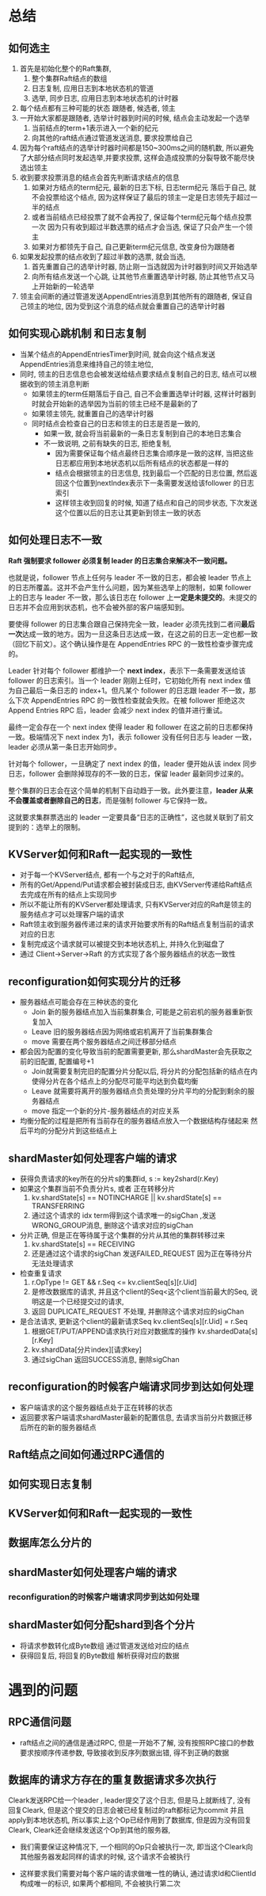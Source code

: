 # 总结

## 如何选主

1. 首先是初始化整个的Raft集群, 
   1. 整个集群Raft结点的数组
   2. 日志复制, 应用日志到本地状态机的管道
   3. 选举, 同步日志, 应用日志到本地状态机的计时器
2. 每个结点都有三种可能的状态 跟随者, 候选者, 领主
3. 一开始大家都是跟随者, 选举计时器到时间的时候, 结点会主动发起一个选举
   1. 当前结点的term+1表示进入一个新的纪元
   2. 向其他的raft结点通过管道发送消息, 要求投票给自己
4. 因为每个raft结点的选举计时器时间都是150~300ms之间的随机数, 所以避免了大部分结点同时发起选举,并要求投票, 这样会造成投票的分裂导致不能尽快选出领主
5. 收到要求投票消息的结点会首先判断请求结点的信息
   1. 如果对方结点的term纪元, 最新的日志下标, 日志term纪元 落后于自己, 就不会投票给这个结点, 因为这样保证了最后的领主一定是日志领先于超过一半的结点
   2. 或者当前结点已经投票了就不会再投了, 保证每个term纪元每个结点投票一次 因为只有收到超过半数选票的结点才会当选, 保证了只会产生一个领主
   3. 如果对方都领先于自己, 自己更新term纪元信息, 改变身份为跟随者
6. 如果发起投票的结点收到了超过半数的选票, 就会当选, 
   1. 首先重置自己的选举计时器, 防止刚一当选就因为计时器到时间又开始选举
   2. 向所有结点发送一个心跳, 让其他节点重置选举计时器, 防止其他节点又马上开始新的一轮选举
7. 领主会间断的通过管道发送AppendEntries消息到其他所有的跟随者, 保证自己领主的地位, 因为受到这个消息的结点就会重置自己的选举计时器



## 如何实现心跳机制 和日志复制

- 当某个结点的AppendEntriesTimer到时间, 就会向这个结点发送AppendEntries消息来维持自己的领主地位, 
- 同时, 领主的日志信息也会被发送给结点要求结点复制自己的日志, 结点可以根据收到的领主消息判断
  - 如果领主的term任期落后于自己, 自己不会重置选举计时器, 这样计时器到时就会开始新的选举因为当前的领主已经不是最新的了
  - 如果领主领先, 就重置自己的选举计时器
  - 同时结点会检查自己的日志和领主的日志是否是一致的, 
    - 如果一致, 就会将当前最新的一条日志复制到自己的本地日志集合
    - 不一致说明, 之前有缺失的日志, 拒绝复制, 
      - 因为需要保证每个结点最终日志集合顺序是一致的这样, 当把这些日志都应用到本地状态机以后所有结点的状态都是一样的
      - 结点会根据领主的日志信息, 找到最后一个匹配的日志位置, 然后返回这个位置到nextIndex表示下一条需要发送给该follower 的日志索引
      - 这样领主收到回复的时候, 知道了结点和自己的同步状态, 下次发送这个位置以后的日志让其更新到领主一致的状态



## 如何处理日志不一致

**Raft 强制要求 follower 必须复制 leader 的日志集合来解决不一致问题。**

也就是说，follower 节点上任何与 leader 不一致的日志，都会被 leader 节点上的日志所覆盖。这并不会产生什么问题，因为某些选举上的限制，如果 follower 上的日志与 leader 不一致，那么该日志在 follower 上**一定是未提交的**。未提交的日志并不会应用到状态机，也不会被外部的客户端感知到。

要使得 follower 的日志集合跟自己保持完全一致，leader 必须先找到二者间**最后一次**达成一致的地方。因为一旦这条日志达成一致，在这之前的日志一定也都一致（回忆下前文）。这个确认操作是在 AppendEntries RPC 的一致性检查步骤完成的。

Leader 针对每个 follower 都维护一个 **next index**，表示下一条需要发送给该follower 的日志索引。当一个 leader 刚刚上任时，它初始化所有 next index 值为自己最后一条日志的 index+1。但凡某个 follower 的日志跟 leader 不一致，那么下次 AppendEntries RPC 的一致性检查就会失败。在被 follower 拒绝这次 Append Entries RPC 后，leader 会减少 next index 的值并进行重试。

最终一定会存在一个 next index 使得 leader 和 follower 在这之前的日志都保持一致。极端情况下 next index 为1，表示 follower 没有任何日志与 leader 一致，leader 必须从第一条日志开始同步。

针对每个 follower，一旦确定了 next index 的值，leader 便开始从该 index 同步日志，follower 会删除掉现存的不一致的日志，保留 leader 最新同步过来的。

整个集群的日志会在这个简单的机制下自动趋于一致。此外要注意，**leader 从来不会覆盖或者删除自己的日志**，而是强制 follower 与它保持一致。

这就要求集群票选出的 leader 一定要具备“日志的正确性”，这也就关联到了前文提到的：选举上的限制。





## KVServer如何和Raft一起实现的一致性

- 对于每一个KVServer结点, 都有一个与之对于的Raft结点, 
- 所有的Get/Append/Put请求都会被封装成日志, 由KVServer传递给Raft结点去完成在所有的结点上实现同步
- 所以不能让所有的KVServer都处理请求, 只有KVServer对应的Raft是领主的服务结点才可以处理客户端的请求
- Raft领主收到服务器传递过来的请求开始要求所有的Raft结点复制当前的请求对应的日志
- 复制完成这个请求就可以被提交到本地状态机上, 并持久化到磁盘了
- 通过 Client->Server->Raft 的方式实现了各个服务器结点的状态一致性



## reconfiguration如何实现分片的迁移

- 服务器结点可能会存在三种状态的变化
  - Join 新的服务器结点加入当前集群集合, 可能是之前宕机的服务器重新恢复加入
  - Leave 旧的服务器结点因为网络或宕机离开了当前集群集合
  - move 需要在两个服务器结点之间迁移部分结点
- 都会因为配置的变化导致当前的配置需要更新, 那么shardMaster会先获取之前的旧配置, 配置编号+1
  - Join就需要复制完旧的配置分片分配以后, 将分片的分配包括新的结点在内使得分片在各个结点上的分配尽可能平均达到负载均衡
  - Leave 就需要将离开的服务器结点负责处理的分片平均的分配到剩余的服务器结点
  - move 指定一个新的分片-服务器结点的对应关系
- 均衡分配的过程是把所有当前存在的服务器结点放入一个数据结构存储起来 然后平均的分配分片到这些结点上





## shardMaster如何处理客户端的请求

- 获得负责请求的key所在的分片s的集群id,  s := key2shard(r.Key)
- 如果这个集群当前不负责分片s, 或者 正在转移分片 
  1. kv.shardState[s] == NOTINCHARGE || kv.shardState[s] == TRANSFERRING 
  2. 通过这个请求的 idx term得到这个请求唯一的sigChan ,发送 WRONG_GROUP消息, 删除这个请求对应的sigChan
- 分片正确, 但是正在等待属于这个集群的分片从其他的集群转移过来
  1. kv.shardState[s] == RECEIVING
  2. 还是通过这个请求的sigChan 发送FAILED_REQUEST 因为正在等待分片无法处理请求
- 检查重复请求
  1. r.OpType != GET && r.Seq <= kv.clientSeq\[s][r.Uid] 
  2. 是修改数据库的请求, 并且这个client的Seq<这个client当前最大的Seq, 说明这是一个已经提交过的请求, 
  3. 返回 DUPLICATE_REQUEST 不处理, 并删除这个请求对应的sigChan
- 是合法请求, 更新这个client的最新请求Seq kv.clientSeq\[s][r.Uid] = r.Seq
  1. 根据GET/PUT/APPEND请求执行对应对数据库的操作  kv.shardedData\[s][r.Key]
  2. kv.shardData\[分片index][请求key]
  3. 通过sigChan 返回SUCCESS消息,  删除sigChan



## reconfiguration的时候客户端请求同步到达如何处理

- 客户端请求的这个服务器结点处于正在转移的状态
- 返回要求客户端请求shardMaster最新的配置信息, 去请求当前分片数据迁移后所在的新的服务器结点



## Raft结点之间如何通过RPC通信的











## 如何实现日志复制

## KVServer如何和Raft一起实现的一致性

## 数据库怎么分片的

## shardMaster如何处理客户端的请求

### reconfiguration的时候客户端请求同步到达如何处理

## shardMaster如何分配shard到各个分片

- 将请求参数转化成Byte数组 通过管道发送给对应的结点
- 获得回复后, 将回复的Byte数组 解析获得对应的数据

# 遇到的问题

## RPC通信问题

- raft结点之间的通信是通过RPC, 但是一开始不了解, 没有按照RPC接口的参数要求按顺序传递参数, 导致接收到反序列数据出错, 得不到正确的数据

## 数据库的请求方存在的重复数据请求多次执行

Cleark发送RPC给一个leader , leader提交了这个日志, 但是马上就断线了, 没有回复Cleark, 但是这个提交的日志会被已经复制过的raft都标记为commit 并且apply到本地状态机, 所以事实上这个Op已经作用到了数据库, 但是因为没有回复Cleark, Cleark还会继续发送这个Op到其他的服务器, 

- 我们需要保证这种情况下, 一个相同的Op只会被执行一次, 即当这个Cleark向其他服务器发起同样的请求的时候, 这个请求不会被执行

- 这样要求我们需要对每个客户端的请求做唯一性的确认, 通过请求Id和ClientId构成唯一的标识, 如果两个都相同, 不会被执行第二次